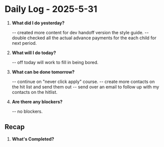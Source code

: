 # Daily Log - 2025-5-31

1. **What did I do yesterday?**

   -- created more content for dev handoff version the style guide.
   -- double checked all the actual advance payments for the each child for next period.

2. **What will I do today?**
   
   -- off today will work to fill in being bored.
   
3. **What can be done tomorrow?**

   -- continue on "never click apply" course.
   -- create more contacts on the hit list and send them out
   -- send over an email to follow up with my contacts on the hitlist. 

4. **Are there any blockers?**

   -- no blockers.

## Recap

1. **What's Completed?**

   
   
<!-- 

git add .; git commit -m "daily stand-up"; git push;
git add .; git commit -m "daily close"; git push;

-->